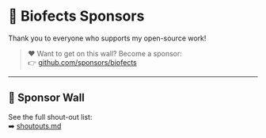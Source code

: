 # 💎 Biofects Sponsors

Thank you to everyone who supports my open-source work!

> ❤️ Want to get on this wall? Become a sponsor:  
> 👉 [github.com/sponsors/biofects](https://github.com/sponsors/biofects)

---

## 🌟 Sponsor Wall

See the full shout-out list:  
➡️ [shoutouts.md](./SPONSORS.md)
